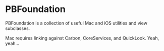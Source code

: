 PBFoundation
============

PBFoundation is a collection of useful Mac and iOS utilities and view subclasses.

Mac requires linking against Carbon, CoreServices, and QuickLook.  Yeah, yeah...
